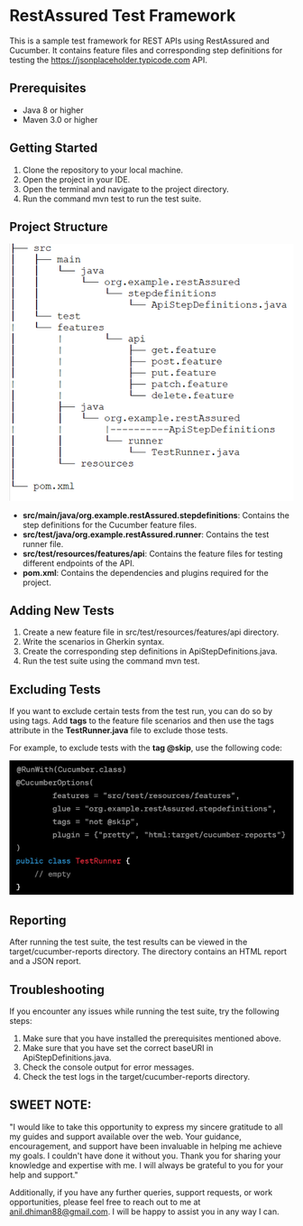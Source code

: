 # RestAssured Test Framework

This is a sample test framework for REST APIs using RestAssured and Cucumber. It contains feature files and corresponding step definitions for testing the https://jsonplaceholder.typicode.com API.

## Prerequisites
* Java 8 or higher
* Maven 3.0 or higher

## Getting Started

1. Clone the repository to your local machine.
2. Open the project in your IDE.
3. Open the terminal and navigate to the project directory.
4. Run the command mvn test to run the test suite.

## Project Structure

![img.png](img.png)

* **src/main/java/org.example.restAssured.stepdefinitions**: Contains the step definitions for the Cucumber feature files.
* **src/test/java/org.example.restAssured.runner**: Contains the test runner file.
* **src/test/resources/features/api**: Contains the feature files for testing different endpoints of the API.
* **pom.xml**: Contains the dependencies and plugins required for the project.

## Adding New Tests
1. Create a new feature file in src/test/resources/features/api directory.
2. Write the scenarios in Gherkin syntax.
3. Create the corresponding step definitions in ApiStepDefinitions.java.
4. Run the test suite using the command mvn test.

## Excluding Tests
If you want to exclude certain tests from the test run, you can do so by using tags. Add **tags** to the feature file scenarios and then use the tags attribute in the **TestRunner.java** file to exclude those tests.

For example, to exclude tests with the **tag @skip**, use the following code:

![img_1.png](img_1.png)

## Reporting

After running the test suite, the test results can be viewed in the target/cucumber-reports directory. The directory contains an HTML report and a JSON report.

## Troubleshooting

If you encounter any issues while running the test suite, try the following steps:

1. Make sure that you have installed the prerequisites mentioned above.
2. Make sure that you have set the correct baseURI in ApiStepDefinitions.java.
3. Check the console output for error messages.
4. Check the test logs in the target/cucumber-reports directory.



## SWEET NOTE:

"I would like to take this opportunity to express my sincere gratitude to all my guides and support available over the web. Your guidance, encouragement, and support have been invaluable in helping me achieve my goals. I couldn't have done it without you. Thank you for sharing your knowledge and expertise with me. I will always be grateful to you for your help and support."

Additionally, if you have any further queries, support requests, or work opportunities, please feel free to reach out to me at anil.dhiman88@gmail.com. I will be happy to assist you in any way I can.